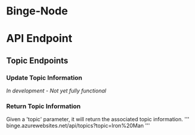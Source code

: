# Binge-Node

<h1>API Endpoint</h1>
<h2>Topic Endpoints</h2>
<h3>Update Topic Information</h3>
<i>In development - Not yet fully functional</i>

<h3>Return Topic Information</h3>
Given a 'topic' parameter, it will return the associated topic information.
'''
binge.azurewebsites.net/api/topics?topic=Iron%20Man
'''
